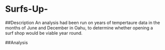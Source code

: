 # Surfs-Up-

##Description
An analysis had been run on years of tempertaure data in the months of June and December in Oahu, to determine whether opening a surf shop would be viable year round.

##Analysis

